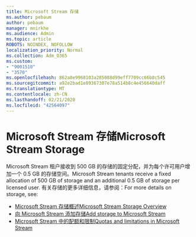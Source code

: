 ```yaml
---
title: Microsoft Stream 存储
ms.author: pebaum
author: pebaum
manager: mnirkhe
ms.audience: Admin
ms.topic: article
ROBOTS: NOINDEX, NOFOLLOW
localization_priority: Normal
ms.collection: Adm_O365
ms.custom:
- "9001510"
- "3570"
ms.openlocfilehash: 862a8e9968103a285088d99eff7709cc66b8c545
ms.sourcegitcommit: a92e2bad1e89367307e78a514b8c4e456640daff
ms.translationtype: MT
ms.contentlocale: zh-CN
ms.lasthandoff: 02/21/2020
ms.locfileid: "42564097"
---
```

# <a name="microsoft-stream-storage"></a><span data-ttu-id="52f6e-102">Microsoft Stream 存储</span><span class="sxs-lookup"><span data-stu-id="52f6e-102">Microsoft Stream Storage</span></span>

<span data-ttu-id="52f6e-103">Microsoft Stream 租户接收到 500 GB 的存储的固定分配，并为每个许可用户增加一个 0.5 GB 的存储空间。</span><span class="sxs-lookup"><span data-stu-id="52f6e-103">Microsoft Stream tenants receive a fixed allocation of 500 GB of storage and an additional 0.5 GB of storage per licensed user.</span></span>
<span data-ttu-id="52f6e-104">有关存储的更多详细信息，请参阅：</span><span class="sxs-lookup"><span data-stu-id="52f6e-104">For more details on storage, see:</span></span>

- [<span data-ttu-id="52f6e-105">Microsoft Stream 存储概述</span><span class="sxs-lookup"><span data-stu-id="52f6e-105">Microsoft Stream Storage Overview</span></span>](https://docs.microsoft.com/stream/license-overview#storage)
- [<span data-ttu-id="52f6e-106">向 Microsoft Stream 添加存储</span><span class="sxs-lookup"><span data-stu-id="52f6e-106">Add storage to Microsoft Stream</span></span>](https://docs.microsoft.com/stream/storage-add-on)
- [<span data-ttu-id="52f6e-107">Microsoft Stream 中的配额和限制</span><span class="sxs-lookup"><span data-stu-id="52f6e-107">Quotas and limitations in Microsoft Stream</span></span>](https://docs.microsoft.com/stream/quotas-and-limitations)
